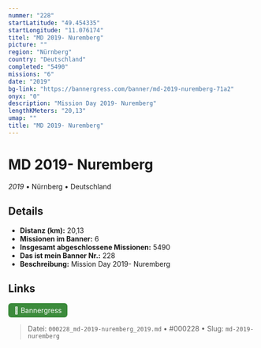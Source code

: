 ```yaml
---
nummer: "228"
startLatitude: "49.454335"
startLongitude: "11.076174"
titel: "MD 2019- Nuremberg"
picture: ""
region: "Nürnberg"
country: "Deutschland"
completed: "5490"
missions: "6"
date: "2019"
bg-link: "https://bannergress.com/banner/md-2019-nuremberg-71a2"
onyx: "0"
description: "Mission Day 2019- Nuremberg"
lengthKMeters: "20,13"
umap: ""
title: "MD 2019- Nuremberg"
---
```

# MD 2019- Nuremberg

*2019* • Nürnberg • Deutschland



## Details
- **Distanz (km):** 20,13
- **Missionen im Banner:** 6
- **Insgesamt abgeschlossene Missionen:** 5490
- **Das ist mein Banner Nr.:** 228
- **Beschreibung:** Mission Day 2019- Nuremberg


## Links
<div style="margin-top: 0.5em;">
<a href="https://bannergress.com/banner/md-2019-nuremberg-71a2" target="_blank" style="display:inline-block;margin-right:8px;padding:6px 12px;background-color:#3c8b3c;color:white;text-decoration:none;border-radius:6px;">🔗 Bannergress</a>

</div>


> Datei: `000228_md-2019-nuremberg_2019.md` • #000228 • Slug: `md-2019-nuremberg`

